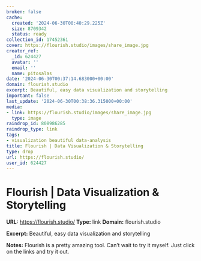 ```yaml
---
broken: false
cache:
  created: '2024-06-30T00:40:29.225Z'
  size: 8709342
  status: ready
collection_id: 17452361
cover: https://flourish.studio/images/share_image.jpg
creator_ref:
  _id: 624427
  avatar: ''
  email: ''
  name: pitosalas
date: '2024-06-30T00:37:14.683000+00:00'
domain: flourish.studio
excerpt: Beautiful, easy data visualization and storytelling
important: false
last_update: '2024-06-30T00:38:36.315000+00:00'
media:
- link: https://flourish.studio/images/share_image.jpg
  type: image
raindrop_id: 808986285
raindrop_type: link
tags:
- visualization beautiful data-analysis
title: Flourish | Data Visualization & Storytelling
type: drop
url: https://flourish.studio/
user_id: 624427
---
```


# Flourish | Data Visualization & Storytelling

**URL:** https://flourish.studio/
**Type:** link
**Domain:** flourish.studio

**Excerpt:** Beautiful, easy data visualization and storytelling

**Notes:**
Flourish is a pretty amazing tool. Can’t wait to try it myself. Just click on the links and try it out. 

